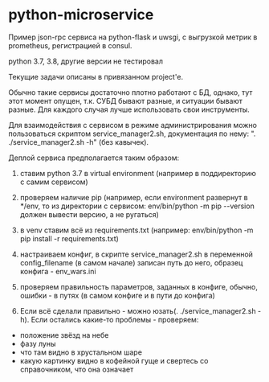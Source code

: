 # python-microservice

Пример json-rpc сервиса на python-flask и uwsgi, с выгрузкой метрик в prometheus, 
регистрацией в consul.

python 3.7, 3.8, другие версии не тестировал

Текущие задачи описаны в привязанном project'е.
  
Обычно такие сервисы достаточно плотно работают с БД, однако, тут этот момент
опущен, т.к. СУБД бывают разные, и ситуации бывают разные. Для каждого случая 
лучше использовать свои инструменты.

Для взаимодействия с сервисом в режиме администрирования можно пользоваться 
скриптом service_manager2.sh, документация по нему: ". ./service_manager2.sh -h"
(без кавычек).

Деплой сервиса предполагается таким образом:
1) ставим python 3.7 в virtual environment (например в поддиректорию с самим 
сервисом)

2) проверяем наличие pip (например,
если environment развернут в */env, то из директории с сервисом:
env/bin/python -m pip --version должен вывести версию, а не ругаться)

3) в venv ставим всё из requirements.txt (например:
env/bin/python -m pip install -r requirements.txt)

4) настраиваем конфиг, в скрипте service_manager2.sh в переменной 
config_filename (в самом начале) записан путь до него, образец конфига - env_wars.ini

5) проверяем правильность параметров, заданных в конфиге, обычно, ошибки - в путях (в самом конфиге и в пути до конфига)

6) Если всё сделали правильно - можно юзать(. ./service_manager2.sh -h). Если остались какие-то проблемы - проверяем:

 * положение звёзд на небе
 * фазу луны
 * что там видно в хрустальном шаре
 * какую картинку видно в кофейной гуще и свертесь со справочником, что она означает
